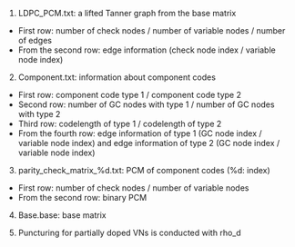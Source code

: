 1. LDPC_PCM.txt: a lifted Tanner graph from the base matrix
- First row: number of check nodes / number of variable nodes / number of edges
- From the second row: edge information (check node index / variable node index)

2. Component.txt: information about component codes
- First row: component code type 1 / component code type 2
- Second row: number of GC nodes with type 1 / number of GC nodes with type 2
- Third row: codelength of type 1 / codelength of type 2
- From the fourth row: edge information of type 1 (GC node index / variable node index) and edge information of type 2 (GC node index / variable node index)

3. parity_check_matrix_%d.txt: PCM of component codes (%d: index)
- First row: number of check nodes / number of variable nodes
- From the second row: binary PCM

4. Base.base: base matrix

5. Puncturing for partially doped VNs is conducted with rho_d
